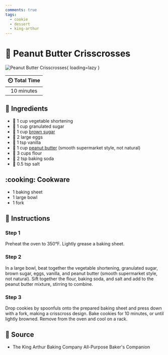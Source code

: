 ```yaml
---
comments: true
tags:
  - cookie
  - dessert
  - king-arthur
---
```

# :peanuts: Peanut Butter Crisscrosses

![Peanut Butter Crisscrosses](../assets/images/peanut-butter-crisscrosses.jpg){ loading=lazy }

| :timer_clock: Total Time |
|:-----------------------: |
| 10 minutes |

## :salt: Ingredients

- :butter: 1 cup vegetable shortening
- :candy: 1 cup granulated sugar
- :maple_leaf: 1 cup [brown sugar][1]
- :egg: 2 large eggs
- :icecream: 1 tsp vanilla
- :peanuts: 1 cup [peanut butter][2] (smooth supermarket style, not natural)
- :ear_of_rice: 3 cups flour
- :cup_with_straw: 2 tsp baking soda
- :salt: 0.5 tsp salt

## :cooking: Cookware

- 1 baking sheet
- 1 large bowl
- 1 fork

## :pencil: Instructions

### Step 1

Preheat the oven to 350°F. Lightly grease a baking sheet.

### Step 2

In a large bowl, beat together the vegetable shortening, granulated sugar, brown sugar, eggs, vanilla, and peanut butter
(smooth supermarket style, not natural). Sift together the flour, baking soda, and salt and add to the peanut butter
mixture, stirring to combine.

### Step 3

Drop cookies by spoonfuls onto the prepared baking sheet and press down with a fork, making a crisscross design. Bake
cookies for 10 minutes, or until lightly browned. Remove from the oven and cool on a rack.

## :link: Source

- The King Arthur Baking Company All-Purpose Baker's Companion

[1]: <../ingredients/brown-sugar.md>
[2]: <../ingredients/peanut-butter.md>
